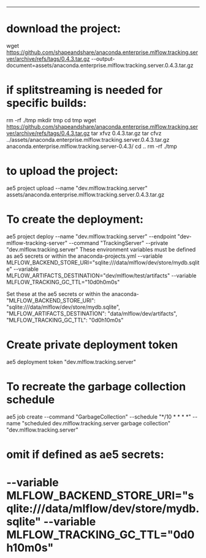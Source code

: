 -------------------------------------
# download the project:
wget https://github.com/shapeandshare/anaconda.enterprise.mlflow.tracking.server/archive/refs/tags/0.4.3.tar.gz --output-document=assets/anaconda.enterprise.mlflow.tracking.server.0.4.3.tar.gz

# if splitstreaming is needed for specific builds:
rm -rf ./tmp
mkdir tmp
cd tmp
wget https://github.com/shapeandshare/anaconda.enterprise.mlflow.tracking.server/archive/refs/tags/0.4.3.tar.gz
tar xfvz 0.4.3.tar.gz
tar cfvz ../assets/anaconda.enterprise.mlflow.tracking.server.0.4.3.tar.gz anaconda.enterprise.mlflow.tracking.server-0.4.3/
cd ..
rm -rf ./tmp


# to upload the project:
ae5 project upload --name "dev.mlflow.tracking.server" assets/anaconda.enterprise.mlflow.tracking.server.0.4.3.tar.gz

# To create the deployment:
ae5 project deploy --name "dev.mlflow.tracking.server" --endpoint "dev-mlflow-tracking-server" --command "TrackingServer" --private "dev.mlflow.tracking.server"
These environment variables must be defined as ae5 secrets or within the anaconda-projects.yml
--variable MLFLOW_BACKEND_STORE_URI="sqlite:///data/mlflow/dev/store/mydb.sqlite" 
--variable MLFLOW_ARTIFACTS_DESTINATION="dev/mlflow/test/artifacts" 
--variable MLFLOW_TRACKING_GC_TTL="10d0h0m0s" 

Set these at the ae5 secrets or within the anaconda-
"MLFLOW_BACKEND_STORE_URI": "sqlite:///data/mlflow/dev/store/mydb.sqlite",
"MLFLOW_ARTIFACTS_DESTINATION": "data/mlflow/dev/artifacts",
"MLFLOW_TRACKING_GC_TTL": "0d0h10m0s"

# Create private deployment token
ae5 deployment token "dev.mlflow.tracking.server"

# To recreate the garbage collection schedule
ae5 job create --command "GarbageCollection" --schedule "*/10 * * * *" --name "scheduled dev.mlflow.tracking.server garbage collection" "dev.mlflow.tracking.server"
# omit if defined as ae5 secrets:
# --variable MLFLOW_BACKEND_STORE_URI="sqlite:///data/mlflow/dev/store/mydb.sqlite" --variable MLFLOW_TRACKING_GC_TTL="0d0h10m0s"
